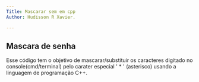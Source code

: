 ```yaml
---
Title: Mascarar sem em cpp
Author: Hudisson R Xavier.

---
```

## Mascara de senha

<p> Esse código tem o objetivo de mascarar/substituir os caracteres digitado
no console(cmd/terminal) pelo carater especial  ' * ' (asterisco) usando a linguagem 
de programação  C++.</p>  
